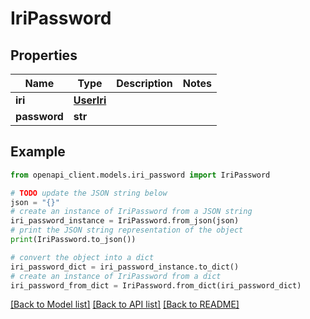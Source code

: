 # IriPassword


## Properties

Name | Type | Description | Notes
------------ | ------------- | ------------- | -------------
**iri** | [**UserIri**](UserIri.md) |  | 
**password** | **str** |  | 

## Example

```python
from openapi_client.models.iri_password import IriPassword

# TODO update the JSON string below
json = "{}"
# create an instance of IriPassword from a JSON string
iri_password_instance = IriPassword.from_json(json)
# print the JSON string representation of the object
print(IriPassword.to_json())

# convert the object into a dict
iri_password_dict = iri_password_instance.to_dict()
# create an instance of IriPassword from a dict
iri_password_from_dict = IriPassword.from_dict(iri_password_dict)
```
[[Back to Model list]](../README.md#documentation-for-models) [[Back to API list]](../README.md#documentation-for-api-endpoints) [[Back to README]](../README.md)


